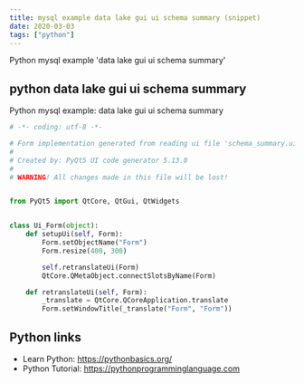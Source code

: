 ```yaml
---
title: mysql example data lake gui ui schema summary (snippet)
date: 2020-03-03
tags: ["python"]
---
```

Python mysql example 'data lake gui ui schema summary'


## python data lake gui ui schema summary

Python mysql example: data lake gui ui schema summary

```python
# -*- coding: utf-8 -*-

# Form implementation generated from reading ui file 'schema_summary.ui'
#
# Created by: PyQt5 UI code generator 5.13.0
#
# WARNING! All changes made in this file will be lost!


from PyQt5 import QtCore, QtGui, QtWidgets


class Ui_Form(object):
    def setupUi(self, Form):
        Form.setObjectName("Form")
        Form.resize(400, 300)

        self.retranslateUi(Form)
        QtCore.QMetaObject.connectSlotsByName(Form)

    def retranslateUi(self, Form):
        _translate = QtCore.QCoreApplication.translate
        Form.setWindowTitle(_translate("Form", "Form"))


```

## Python links

- Learn Python: https://pythonbasics.org/
- Python Tutorial: https://pythonprogramminglanguage.com
